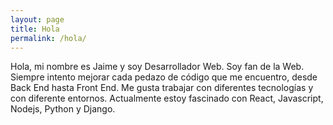 ```yaml
---
layout: page
title: Hola
permalink: /hola/
---
```


Hola, mi nombre es Jaime y soy Desarrollador Web. Soy fan de la Web. Siempre intento mejorar cada pedazo de código que me encuentro, desde Back End hasta Front End.
Me gusta trabajar con diferentes tecnologías y con diferente entornos. Actualmente estoy fascinado con React, Javascript, Nodejs, Python y Django.